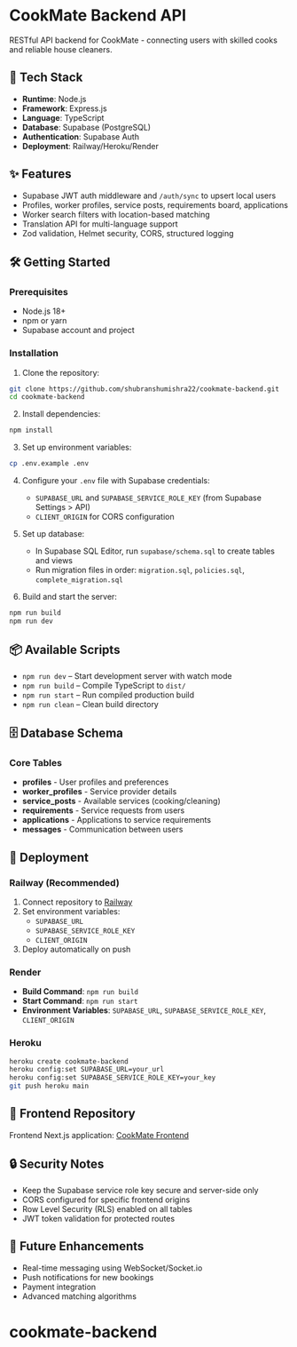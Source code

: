 # CookMate Backend API

RESTful API backend for CookMate - connecting users with skilled cooks and reliable house cleaners.

## 🚀 Tech Stack

- **Runtime**: Node.js
- **Framework**: Express.js
- **Language**: TypeScript
- **Database**: Supabase (PostgreSQL)
- **Authentication**: Supabase Auth
- **Deployment**: Railway/Heroku/Render

## ✨ Features

- Supabase JWT auth middleware and `/auth/sync` to upsert local users
- Profiles, worker profiles, service posts, requirements board, applications
- Worker search filters with location-based matching
- Translation API for multi-language support
- Zod validation, Helmet security, CORS, structured logging

## 🛠️ Getting Started

### Prerequisites

- Node.js 18+
- npm or yarn
- Supabase account and project

### Installation

1. Clone the repository:
```bash
git clone https://github.com/shubranshumishra22/cookmate-backend.git
cd cookmate-backend
```

2. Install dependencies:
```bash
npm install
```

3. Set up environment variables:
```bash
cp .env.example .env
```

4. Configure your `.env` file with Supabase credentials:
   - `SUPABASE_URL` and `SUPABASE_SERVICE_ROLE_KEY` (from Supabase Settings > API)
   - `CLIENT_ORIGIN` for CORS configuration

5. Set up database:
   - In Supabase SQL Editor, run `supabase/schema.sql` to create tables and views
   - Run migration files in order: `migration.sql`, `policies.sql`, `complete_migration.sql`

6. Build and start the server:
```bash
npm run build
npm run dev
```

## 📦 Available Scripts

- `npm run dev` – Start development server with watch mode
- `npm run build` – Compile TypeScript to `dist/`
- `npm run start` – Run compiled production build
- `npm run clean` – Clean build directory

## 🗄️ Database Schema

### Core Tables
- **profiles** - User profiles and preferences
- **worker_profiles** - Service provider details
- **service_posts** - Available services (cooking/cleaning)
- **requirements** - Service requests from users
- **applications** - Applications to service requirements
- **messages** - Communication between users

## 🚀 Deployment

### Railway (Recommended)
1. Connect repository to [Railway](https://railway.app)
2. Set environment variables:
   - `SUPABASE_URL`
   - `SUPABASE_SERVICE_ROLE_KEY`
   - `CLIENT_ORIGIN`
3. Deploy automatically on push

### Render
- **Build Command**: `npm run build`
- **Start Command**: `npm run start`
- **Environment Variables**: `SUPABASE_URL`, `SUPABASE_SERVICE_ROLE_KEY`, `CLIENT_ORIGIN`

### Heroku
```bash
heroku create cookmate-backend
heroku config:set SUPABASE_URL=your_url
heroku config:set SUPABASE_SERVICE_ROLE_KEY=your_key
git push heroku main
```

## 🔗 Frontend Repository

Frontend Next.js application: [CookMate Frontend](https://github.com/shubranshumishra22/cookmate-frontend)

## 🔒 Security Notes

- Keep the Supabase service role key secure and server-side only
- CORS configured for specific frontend origins
- Row Level Security (RLS) enabled on all tables
- JWT token validation for protected routes

## 🚧 Future Enhancements

- Real-time messaging using WebSocket/Socket.io
- Push notifications for new bookings
- Payment integration
- Advanced matching algorithms
# cookmate-backend
